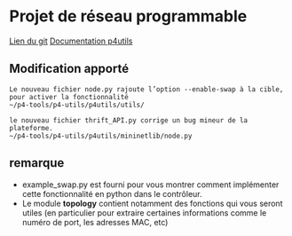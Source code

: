 # Projet de réseau programmable

[Lien du git](git@github.com:Vagnona/reseau_programmable.git)
[Documentation p4utils](https://nsg-ethz.github.io/p4-utils/p4utils.html)



## Modification apporté 
```
Le nouveau fichier node.py rajoute l’option --enable-swap à la cible, pour activer la fonctionnalité
~/p4-tools/p4-utils/p4utils/utils/

le nouveau fichier thrift_API.py corrige un bug mineur de la plateforme.
~/p4-tools/p4-utils/p4utils/mininetlib/node.py
```

## remarque

- example_swap.py est fourni pour vous montrer comment implémenter cette fonctionnalité en python dans le contrôleur.
- Le module __topology__ contient notamment des fonctions qui vous seront utiles (en particulier pour extraire certaines informations comme le numéro de port, les adresses MAC, etc)

